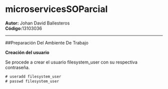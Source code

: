 # microservicesSOParcial
<b>Autor:</b> Johan David Ballesteros <br>
<b>Código:</b>13103036 

---

##Preparación Del Ambiente De Trabajo

<b>Creación del usuario</b>

Se procede a crear el usuario filesystem_user con su respectiva contraseña.

```java
# useradd filesystem_user
# passwd filesystem_user
```



